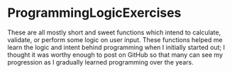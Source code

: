 # ProgrammingLogicExercises

These are all mostly short and sweet functions which intend to calculate, validate, or perform some logic on user input. These functions helped me learn 
the logic and intent behind programming when I initially started out; I thought it was worthy enough to post on GitHub so that many can see my 
progression as I gradually learned programming over the years.
